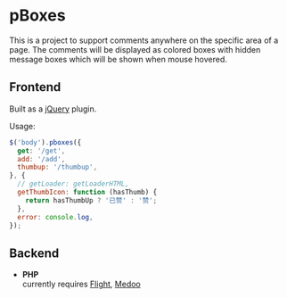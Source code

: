 pBoxes
===

This is a project to support comments anywhere on the specific area of a page.
The comments will be displayed as colored boxes with hidden message boxes which will be shown when mouse hovered.

Frontend
---
Built as a [jQuery](http://jquery.com) plugin.

Usage:
``` javascript
$('body').pboxes({
  get: '/get',
  add: '/add',
  thumbup: '/thumbup',
}, {
  // getLoader: getLoaderHTML,
  getThumbIcon: function (hasThumb) {
    return hasThumbUp ? '已赞' : '赞';
  },
  error: console.log,
});
```

Backend
---
* **PHP**  
  currently requires [Flight](http://flightphp.com), [Medoo](http://medoo.in)
